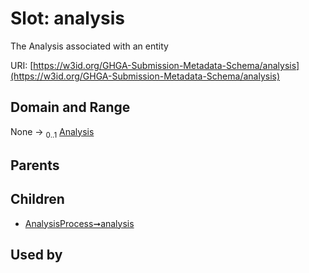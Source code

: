 
# Slot: analysis


The Analysis associated with an entity

URI: [https://w3id.org/GHGA-Submission-Metadata-Schema/analysis](https://w3id.org/GHGA-Submission-Metadata-Schema/analysis)


## Domain and Range

None &#8594;  <sub>0..1</sub> [Analysis](Analysis.md)

## Parents


## Children

 *  [AnalysisProcess➞analysis](AnalysisProcess_analysis.md)

## Used by

